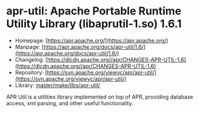 # apr-util: Apache Portable Runtime Utility Library (libaprutil-1.so) 1.6.1
 - Homepage: [https://apr.apache.org/](https://apr.apache.org/)
 - Manpage: [https://apr.apache.org/docs/apr-util/1.6/](https://apr.apache.org/docs/apr-util/1.6/)
 - Changelog: [https://dlcdn.apache.org//apr/CHANGES-APR-UTIL-1.6](https://dlcdn.apache.org//apr/CHANGES-APR-UTIL-1.6)
 - Repository: [https://svn.apache.org/viewvc/apr/apr-util/](https://svn.apache.org/viewvc/apr/apr-util/)
 - Library: [master/make/libs/apr-util/](https://github.com/Freetz-NG/freetz-ng/tree/master/make/libs/apr-util/)

APR Util is a utilities library implemented on top of APR, providing database access, xml parsing, and other useful functionality.
